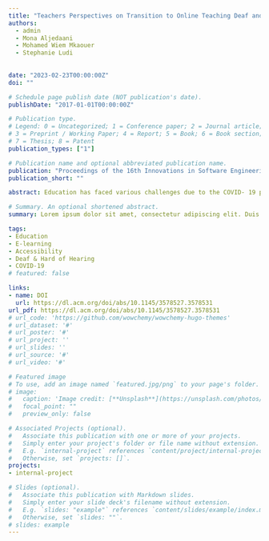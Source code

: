 ```yaml
---
title: "Teachers Perspectives on Transition to Online Teaching Deaf and Hard-of-Hearing Students during the COVID-19 Pandemic: A Case Study"
authors:
  - admin
  - Mona Aljedaani
  - Mohamed Wiem Mkaouer
  - Stephanie Ludi
  
  
date: "2023-02-23T00:00:00Z"
doi: ""

# Schedule page publish date (NOT publication's date).
publishDate: "2017-01-01T00:00:00Z"

# Publication type.
# Legend: 0 = Uncategorized; 1 = Conference paper; 2 = Journal article;
# 3 = Preprint / Working Paper; 4 = Report; 5 = Book; 6 = Book section;
# 7 = Thesis; 8 = Patent
publication_types: ["1"]

# Publication name and optional abbreviated publication name.
publication: "Proceedings of the 16th Innovations in Software Engineering Conference"
publication_short: ""

abstract: Education has faced various challenges due to the COVID- 19 pandemic. These challenges were even more dramatic for deaf and hard-of-hearing students as they transitioned to the online setting. This paper aims to explore the teachers’ perspectives on transitioning to educating computer science deaf students at a technical college in the Kingdom of Saudi Arabia (KSA). Therefore, the paper presents the results of 10 surveys and 5 interviews with faculty to identify the main obstacles that teachers have faced during the transition. This study outcomes reveal several challenges related to poor accessibility of learning tools, issues with the online availability of materials, no updates on the teaching pedagogy to accommodate the new settings and communication problems between teachers and students. Our study outlines important takeaways to provide deaf and hard-of-hearing students with a better learning experience.

# Summary. An optional shortened abstract.
summary: Lorem ipsum dolor sit amet, consectetur adipiscing elit. Duis posuere tellus ac convallis placerat. Proin tincidunt magna sed ex sollicitudin condimentum.

tags:
- Education
- E-learning
- Accessibility
- Deaf & Hard of Hearing
- COVID-19
# featured: false

links:
- name: DOI
  url: https://dl.acm.org/doi/abs/10.1145/3578527.3578531
url_pdf: https://dl.acm.org/doi/abs/10.1145/3578527.3578531
# url_code: 'https://github.com/wowchemy/wowchemy-hugo-themes'
# url_dataset: '#'
# url_poster: '#'
# url_project: ''
# url_slides: ''
# url_source: '#'
# url_video: '#'

# Featured image
# To use, add an image named `featured.jpg/png` to your page's folder. 
# image:
#   caption: 'Image credit: [**Unsplash**](https://unsplash.com/photos/s9CC2SKySJM)'
#   focal_point: ""
#   preview_only: false

# Associated Projects (optional).
#   Associate this publication with one or more of your projects.
#   Simply enter your project's folder or file name without extension.
#   E.g. `internal-project` references `content/project/internal-project/index.md`.
#   Otherwise, set `projects: []`.
projects:
- internal-project

# Slides (optional).
#   Associate this publication with Markdown slides.
#   Simply enter your slide deck's filename without extension.
#   E.g. `slides: "example"` references `content/slides/example/index.md`.
#   Otherwise, set `slides: ""`.
# slides: example
---
```


<!-- {{% callout note %}}
Create your slides in Markdown - click the *Slides* button to check out the example.
{{% /callout %}}

Supplementary notes can be added here, including [code, math, and images](https://wowchemy.com/docs/writing-markdown-latex/). -->
